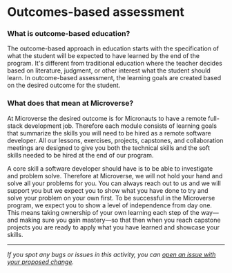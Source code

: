 # Outcomes-based assessment

### What is outcome-based education?

The outcome-based approach in education starts with the specification of what the student will be expected to have learned by the end of the program. It's different from traditional education where the teacher decides based on literature, judgment, or other interest what the student should learn. In outcome-based assessment, the learning goals are created based on the desired outcome for the student.

### What does that mean at Microverse?

At Microverse the desired outcome is for Micronauts to have a remote full-stack development job. Therefore each module consists of learning goals that summarize the skills you will need to be hired as a remote software developer. All our lessons, exercises, projects, capstones, and collaboration meetings are designed to give you both the technical skills and the soft skills needed to be hired at the end of our program. 

A core skill a software developer should have is to be able to investigate and problem solve. Therefore at Microverse, we will not hold your hand and solve all your problems for you. You can always reach out to us and we will support you but we expect you to show what you have done to try and solve your problem on your own first. To be successful in the Microverse program, we expect you to show a level of independence from day one. This means taking ownership of your own learning each step of the way—and making sure you gain mastery—so that then when you reach capstone projects you are ready to apply what you have learned and showcase your skills.


------

_If you spot any bugs or issues in this activity, you can [open an issue with your proposed change](https://github.com/microverseinc/curriculum-transversal-skills/blob/main/git-github/articles/open_issue.md)._

